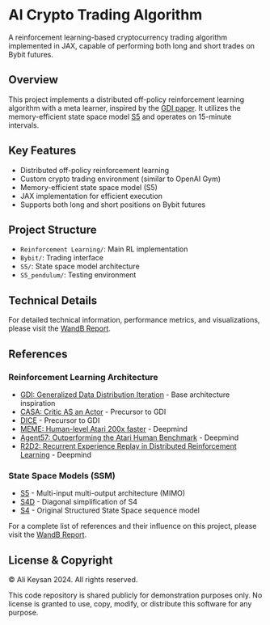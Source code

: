 # AI Crypto Trading Algorithm

A reinforcement learning-based cryptocurrency trading algorithm implemented in JAX, capable of performing both long and short trades on Bybit futures.


## Overview

This project implements a distributed off-policy reinforcement learning algorithm with a meta learner, inspired by the [GDI paper](https://arxiv.org/pdf/2206.03192). It utilizes the memory-efficient state space model [S5](https://arxiv.org/pdf/2208.04933) and operates on 15-minute intervals.


## Key Features

- Distributed off-policy reinforcement learning
- Custom crypto trading environment (similar to OpenAI Gym)
- Memory-efficient state space model (S5)
- JAX implementation for efficient execution
- Supports both long and short positions on Bybit futures


## Project Structure

- `Reinforcement Learning/`: Main RL implementation
- `Bybit/`: Trading interface
- `S5/`: State space model architecture
- `S5_pendulum/`: Testing environment


## Technical Details

For detailed technical information, performance metrics, and visualizations, please visit the [WandB Report](url-placeholder).


## References

### Reinforcement Learning Architecture
- [GDI: Generalized Data Distribution Iteration](https://arxiv.org/pdf/2206.03192) - Base architecture inspiration
- [CASA: Critic AS an Actor](https://arxiv.org/pdf/2105.03923) - Precursor to GDI
- [DICE](https://arxiv.org/pdf/2106.00707) - Precursor to GDI
- [MEME: Human-level Atari 200x faster](https://arxiv.org/pdf/2209.07550) - Deepmind
- [Agent57: Outperforming the Atari Human Benchmark](https://arxiv.org/pdf/2003.13350) - Deepmind
- [R2D2: Recurrent Experience Replay in Distributed Reinforcement Learning](https://openreview.net/pdf?id=r1lyTjAqYX) - Deepmind


### State Space Models (SSM)
- [S5](https://arxiv.org/pdf/2208.04933) - Multi-input multi-output architecture (MIMO)
- [S4D](https://arxiv.org/pdf/2206.11893) - Diagonal simplification of S4
- [S4](https://arxiv.org/pdf/2111.00396) - Original Structured State Space sequence model

For a complete list of references and their influence on this project, please visit the [WandB Report](url-placeholder).


## License & Copyright
© Ali Keysan 2024. All rights reserved.

This code repository is shared publicly for demonstration purposes only. 
No license is granted to use, copy, modify, or distribute this software for any purpose.